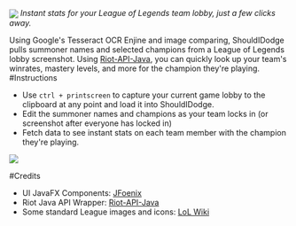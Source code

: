 <img align="center" src="https://raw.githubusercontent.com/jakewebber/ShouldIDodge/master/shouldidodge.png">
<i>Instant stats for your League of Legends team lobby, just a few clicks away.</i>

Using Google's Tesseract OCR Enjine and image comparing, ShouldIDodge pulls summoner names and selected champions from a League of Legends lobby screenshot. Using [Riot-API-Java](https://github.com/rithms/riot-api-java), you can quickly look up your team's winrates, mastery levels, and more for the champion they're playing.
#Instructions
- Use  `ctrl + printscreen` to capture your current game lobby to the clipboard at any point and load it into ShouldIDodge.
- Edit the summoner names and champions as your team locks in (or screenshot after everyone has locked in)
- Fetch data to see instant stats on each team member with the champion they're playing. 


<img align="center" src="http://i.imgur.com/F88TsH2.png">


#Credits

 - UI JavaFX Components: [JFoenix](http://jfoenix.com/)
 - Riot Java API Wrapper: [Riot-API-Java](https://github.com/rithms/riot-api-java)
 - Some standard League images and icons: [LoL Wiki](http://leagueoflegends.wikia.com/wiki/League_of_Legends_Wiki)
